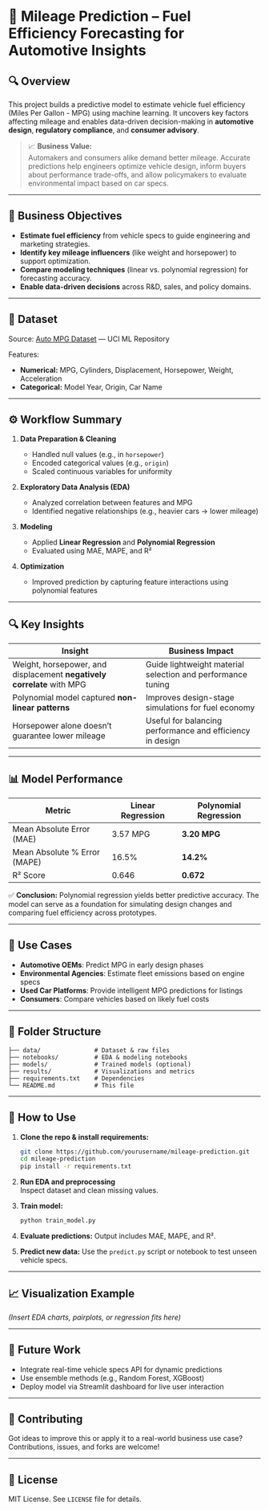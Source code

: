
# 🚗 Mileage Prediction – Fuel Efficiency Forecasting for Automotive Insights

## 🔍 Overview

This project builds a predictive model to estimate vehicle fuel efficiency (Miles Per Gallon - MPG) using machine learning. It uncovers key factors affecting mileage and enables data-driven decision-making in **automotive design**, **regulatory compliance**, and **consumer advisory**.

> 📈 **Business Value:**  
> Automakers and consumers alike demand better mileage. Accurate predictions help engineers optimize vehicle design, inform buyers about performance trade-offs, and allow policymakers to evaluate environmental impact based on car specs.

---

## 📌 Business Objectives

- **Estimate fuel efficiency** from vehicle specs to guide engineering and marketing strategies.
- **Identify key mileage influencers** (like weight and horsepower) to support optimization.
- **Compare modeling techniques** (linear vs. polynomial regression) for forecasting accuracy.
- **Enable data-driven decisions** across R&D, sales, and policy domains.

---

## 🧾 Dataset

Source: [Auto MPG Dataset](https://archive.ics.uci.edu/ml/datasets/Auto+MPG) — UCI ML Repository

Features:
- **Numerical:** MPG, Cylinders, Displacement, Horsepower, Weight, Acceleration
- **Categorical:** Model Year, Origin, Car Name

---

## ⚙️ Workflow Summary

1. **Data Preparation & Cleaning**
   - Handled null values (e.g., in `horsepower`)
   - Encoded categorical values (e.g., `origin`)
   - Scaled continuous variables for uniformity

2. **Exploratory Data Analysis (EDA)**
   - Analyzed correlation between features and MPG
   - Identified negative relationships (e.g., heavier cars → lower mileage)

3. **Modeling**
   - Applied **Linear Regression** and **Polynomial Regression**
   - Evaluated using MAE, MAPE, and R²

4. **Optimization**
   - Improved prediction by capturing feature interactions using polynomial features

---

## 🔍 Key Insights

| Insight | Business Impact |
|--------|------------------|
| Weight, horsepower, and displacement **negatively correlate** with MPG | Guide lightweight material selection and performance tuning |
| Polynomial model captured **non-linear patterns** | Improves design-stage simulations for fuel economy |
| Horsepower alone doesn’t guarantee lower mileage | Useful for balancing performance and efficiency in design |

---

## 📊 Model Performance

| Metric | Linear Regression | Polynomial Regression |
|--------|-------------------|------------------------|
| Mean Absolute Error (MAE) | 3.57 MPG | **3.20 MPG** |
| Mean Absolute % Error (MAPE) | 16.5% | **14.2%** |
| R² Score | 0.646 | **0.672** |

✅ **Conclusion:** Polynomial regression yields better predictive accuracy. The model can serve as a foundation for simulating design changes and comparing fuel efficiency across prototypes.

---

## 💼 Use Cases

- **Automotive OEMs**: Predict MPG in early design phases
- **Environmental Agencies**: Estimate fleet emissions based on engine specs
- **Used Car Platforms**: Provide intelligent MPG predictions for listings
- **Consumers**: Compare vehicles based on likely fuel costs

---

## 📁 Folder Structure

```
├── data/               # Dataset & raw files
├── notebooks/          # EDA & modeling notebooks
├── models/             # Trained models (optional)
├── results/            # Visualizations and metrics
├── requirements.txt    # Dependencies
└── README.md           # This file
```

---

## 🚀 How to Use

1. **Clone the repo & install requirements:**
   ```bash
   git clone https://github.com/yourusername/mileage-prediction.git
   cd mileage-prediction
   pip install -r requirements.txt
   ```

2. **Run EDA and preprocessing**  
   Inspect dataset and clean missing values.

3. **Train model:**
   ```python
   python train_model.py
   ```

4. **Evaluate predictions:**
   Output includes MAE, MAPE, and R².

5. **Predict new data:**
   Use the `predict.py` script or notebook to test unseen vehicle specs.

---

## 📈 Visualization Example

*(Insert EDA charts, pairplots, or regression fits here)*

---

## 🧠 Future Work

- Integrate real-time vehicle specs API for dynamic predictions  
- Use ensemble methods (e.g., Random Forest, XGBoost)  
- Deploy model via Streamlit dashboard for live user interaction

---

## 🤝 Contributing

Got ideas to improve this or apply it to a real-world business use case? Contributions, issues, and forks are welcome!

---

## 📄 License

MIT License. See `LICENSE` file for details.
